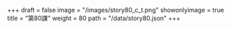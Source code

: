 +++
draft = false 
image = "/images/story80_c_t.png" 
showonlyimage = true 
title = "第80課" 
weight = 80 
path = "/data/story80.json" 
+++
